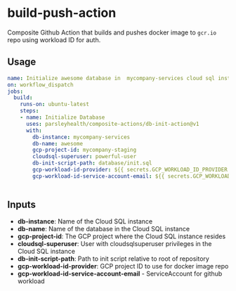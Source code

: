 # build-push-action

Composite Github Action that builds and pushes docker image to `gcr.io` repo using workload ID for auth.

## Usage

```yaml
name: Initialize awesome database in  mycompany-services cloud sql instance in staging project
on: workflow_dispatch
jobs:
  build:
    runs-on: ubuntu-latest
    steps:
    - name: Initialize Database
      uses: parsleyhealth/composite-actions/db-init-action@v1
      with:
        db-instance: mycompany-services
        db-name: awesome
        gcp-project-id: mycompany-staging
        cloudsql-superuser: powerful-user
        db-init-script-path: database/init.sql
        gcp-workload-id-provider: ${{ secrets.GCP_WORKLOAD_ID_PROVIDER }}
        gcp-workload-id-service-account-email: ${{ secrets.GCP_WORKLOAD_ID_SA_EMAIL }}
        

```

## Inputs

- **db-instance**: Name of the Cloud SQL instance
- **db-name**: Name of the database in the Cloud SQL instance
- **gcp-project-id**: The GCP project where the Cloud SQL instance resides
- **cloudsql-superuser**: User with cloudsqlsuperuser privileges in the Cloud SQL instance
- **db-init-script-path**: Path to init script relative to root of repository
- **gcp-workload-id-provider**: GCP project ID to use for docker image repo
- **gcp-workload-id-service-account-email** - ServiceAccount for github workload